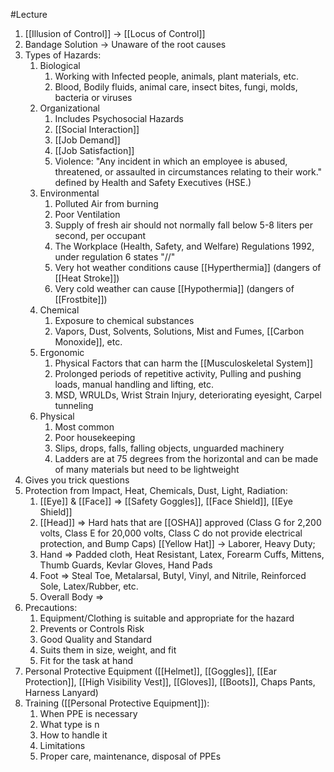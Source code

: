 #Lecture
1. [[Illusion of Control]] $\to$ [[Locus of Control]]
2. Bandage Solution $\to$ Unaware of the root causes
3. Types of Hazards:
	1. Biological
		1. Working with Infected people, animals, plant materials, etc.
		2. Blood, Bodily fluids, animal care, insect bites, fungi, molds, bacteria or viruses
	2. Organizational
		1. Includes Psychosocial Hazards
		2. [[Social Interaction]]
		3. [[Job Demand]]
		4. [[Job Satisfaction]]
		5. Violence: "Any incident in which an employee is abused, threatened, or assaulted in circumstances relating to their work." defined by Health and Safety Executives (HSE.)
	3. Environmental
		1. Polluted Air from burning
		2. Poor Ventilation
		3. Supply of fresh air should not normally fall below 5-8 liters per second, per occupant
		4. The Workplace (Health, Safety, and Welfare) Regulations 1992, under regulation 6 states "//"
		5. Very hot weather conditions cause [[Hyperthermia]] (dangers of [[Heat Stroke]])
		6. Very cold weather can cause [[Hypothermia]] (dangers of [[Frostbite]])
	4. Chemical
		1. Exposure to chemical substances
		2. Vapors, Dust, Solvents, Solutions, Mist and Fumes, [[Carbon Monoxide]], etc.
	5. Ergonomic
		1. Physical Factors that can harm the [[Musculoskeletal System]]
		2. Prolonged periods of repetitive activity, Pulling and pushing loads, manual handling and lifting, etc.
		3. MSD, WRULDs, Wrist Strain Injury, deteriorating eyesight, Carpel tunneling
	6. Physical
		1. Most common
		2. Poor housekeeping
		3. Slips, drops, falls, falling objects, unguarded machinery
		4. Ladders are at 75 degrees from the horizontal and can be made of many materials but need to be lightweight
5. Gives you trick questions
6. Protection from Impact, Heat, Chemicals, Dust, Light, Radiation:
	1. [[Eye]] & [[Face]] $\Rightarrow$ [[Safety Goggles]], [[Face Shield]], [[Eye Shield]]
	2. [[Head]] $\Rightarrow$ Hard hats that are [[OSHA]] approved (Class G for 2,200 volts, Class E for 20,000 volts, Class C do not provide electrical protection, and Bump Caps)
	  [[Yellow Hat]] $\to$ Laborer, Heavy Duty;
	3. Hand $\Rightarrow$ Padded cloth, Heat Resistant, Latex, Forearm Cuffs, Mittens, Thumb Guards, Kevlar Gloves, Hand Pads
	4. Foot $\Rightarrow$ Steal Toe, Metalarsal, Butyl, Vinyl, and Nitrile, Reinforced Sole, Latex/Rubber, etc.
	5. Overall Body $\Rightarrow$ 
7. Precautions:
	1. Equipment/Clothing is suitable and appropriate for the hazard
	2. Prevents or Controls Risk
	3. Good Quality and Standard
	4. Suits them in size, weight, and fit
	5. Fit for the task at hand
8. Personal Protective Equipment ([[Helmet]], [[Goggles]], [[Ear Protection]], [[High Visibility Vest]], [[Gloves]], [[Boots]], Chaps Pants, Harness Lanyard)
9. Training ([[Personal Protective Equipment]]):
	1. When PPE is necessary
	2. What type is n
	3. How to handle it
	4. Limitations
	5. Proper care, maintenance, disposal of PPEs